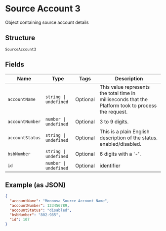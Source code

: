 
# Source Account 3

Object containing source account details

## Structure

`SourceAccount3`

## Fields

| Name | Type | Tags | Description |
|  --- | --- | --- | --- |
| `accountName` | `string \| undefined` | Optional | This value represents the total time in milliseconds that the Platform took to process the request. |
| `accountNumber` | `number \| undefined` | Optional | 3 to 9 digits. |
| `accountStatus` | `string \| undefined` | Optional | This is a plain English description of the status. enabled/disabled. |
| `bsbNumber` | `string \| undefined` | Optional | 6 digits with a '-'. |
| `id` | `number \| undefined` | Optional | identifier |

## Example (as JSON)

```json
{
  "accountName": "Monoova Source Account Name",
  "accountNumber": 123456789,
  "accountStatus": "disabled",
  "bsbNumber": "802-985",
  "id": 107
}
```

